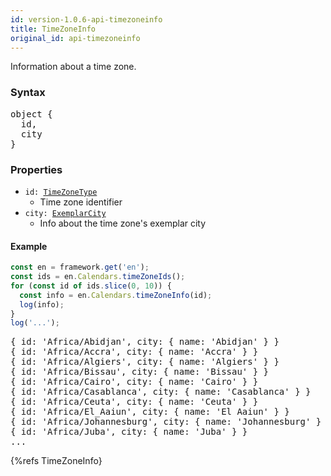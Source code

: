 ```yaml
---
id: version-1.0.6-api-timezoneinfo
title: TimeZoneInfo
original_id: api-timezoneinfo
---
```


Information about a time zone.

### Syntax

<pre class="syntax">
object {
  id,
  city
}
</pre>


### Properties

 - <code class="def">id: <span>[TimeZoneType](api-timezonetype.html)</span></code>
   - Time zone identifier
 - <code class="def">city: <span>[ExemplarCity](api-exemplarcity.html)</span></code>
   - Info about the time zone's exemplar city

#### Example

```typescript
const en = framework.get('en');
const ids = en.Calendars.timeZoneIds();
for (const id of ids.slice(0, 10)) {
  const info = en.Calendars.timeZoneInfo(id);
  log(info);
}
log('...');
```
<pre class="output">
{ id: 'Africa/Abidjan', city: { name: 'Abidjan' } }
{ id: 'Africa/Accra', city: { name: 'Accra' } }
{ id: 'Africa/Algiers', city: { name: 'Algiers' } }
{ id: 'Africa/Bissau', city: { name: 'Bissau' } }
{ id: 'Africa/Cairo', city: { name: 'Cairo' } }
{ id: 'Africa/Casablanca', city: { name: 'Casablanca' } }
{ id: 'Africa/Ceuta', city: { name: 'Ceuta' } }
{ id: 'Africa/El_Aaiun', city: { name: 'El Aaiun' } }
{ id: 'Africa/Johannesburg', city: { name: 'Johannesburg' } }
{ id: 'Africa/Juba', city: { name: 'Juba' } }
...
</pre>


{%refs TimeZoneInfo}
